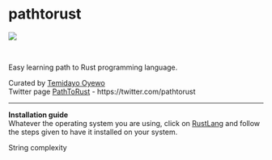 # pathtorust
<p> <img src="https://www.rust-lang.org/static/images/rust-logo-blk.svg"></p> <br>
<p> Easy learning path to Rust programming language.</p>
<div>Curated by <a href="https://twitter.com/oyewodayo"> Temidayo Oyewo</a></div>
<div>Twitter page <a href="https://twitter.com/pathtorust"> PathToRust</a> - https://twitter.com/pathtorust</div>

<hr>
<strong>Installation guide</strong>
<br>
Whatever the operating system you are using, click on <a href="https://www.rust-lang.org/tools/install">RustLang</a> and follow the steps given to have it installed on your system.
</div>

String complexity


